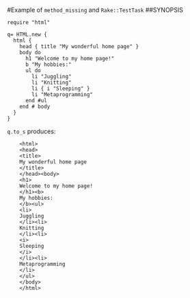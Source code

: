 #Example of `method_missing` and `Rake::TestTask`
##SYNOPSIS

    require "html"

    q= HTML.new {  
      html {
        head { title "My wonderful home page" }
        body do
          h1 "Welcome to my home page!"
          b "My hobbies:"
          ul do
            li "Juggling"
            li "Knitting"
            li { i "Sleeping" } 
            li "Metaprogramming"
          end #ul
        end # body
      }
    }

`q.to_s` produces:

        <html>
        <head>
        <title>
        My wonderful home page
        </title>
        </head><body>
        <h1>
        Welcome to my home page!
        </h1><b>
        My hobbies:
        </b><ul>
        <li>
        Juggling
        </li><li>
        Knitting
        </li><li>
        <i>
        Sleeping
        </i>
        </li><li>
        Metaprogramming
        </li>
        </ul>
        </body>
        </html>
